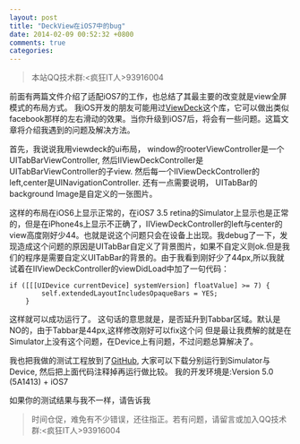 ```yaml
---
layout: post
title: "DeckView在iOS7中的bug"
date: 2014-02-09 00:52:32 +0800
comments: true
categories: 
---
```

>本站QQ技术群:<疯狂IT人>93916004

前面有两篇文件介绍了适配iOS7的工作，也总结了其最主要的改变就是view全屏模式的布局方式。
我iOS开发的朋友可能用过[ViewDeck](https://github.com/Inferis/ViewDeck)这个库，它可以做出类似facebook那样的左右滑动的效果。当你升级到iOS7后，将会有一些问题。这篇文章将介绍我遇到的问题及解决方法。

首先，我说说我用viewdeck的ui布局， window的rooterViewController是一个UITabBarViewController, 然后IIViewDeckController是UITabBarViewController的子view. 然后每一个IIViewDeckController的left,center是UINavigationController. 还有一点需要说明， UITabBar的background Image是自定义的一张图片。


这样的布局在iOS6上显示正常的，在iOS7 3.5 retina的Simulator上显示也是正常的，但是在iPhone4s上显示不正确了，IIViewDeckController的left与center的view高度刚好少44。也就是说这个问题只会在设备上出现。我debug了一下，发现造成这个问题的原因是UITabBar自定义了背景图片，如果不自定义则ok.但是我们的程序是需要自定义UITabBar的背景的。由于我看到刚好少了44px,所以我就试着在IIViewDeckController的viewDidLoad中加了一句代码：

```
if ([[[UIDevice currentDevice] systemVersion] floatValue] >= 7) {
        self.extendedLayoutIncludesOpaqueBars = YES;
    }
```

这样就可以成功运行了。 这句话的意思就是，是否延升到Tabbar区域。默认是NO的，由于Tabbar是44px,这样修改刚好可以fix这个问 但是最让我费解的就是在Simulator上没有这个问题，在Device上有问题，不过问题总算解决了。

我也把我做的测试工程放到了[GitHub](https://github.com/ondev/TestViewDeck), 大家可以下载分别运行到Simulator与Device, 然后把上面代码注释掉再运行做比较。 我的开发环境是:Version 5.0 (5A1413) + iOS7

如果你的测试结果与我不一样，请告诉我

>时间仓促，难免有不少错误，还往指正。若有问题，请留言或加入QQ技术群:<疯狂IT人>93916004